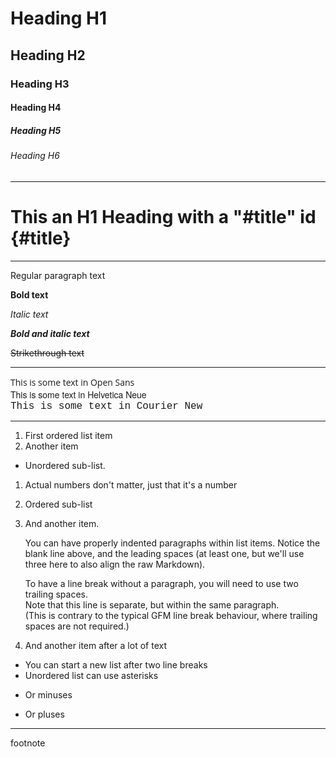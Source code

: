 # Heading H1

## Heading H2

### Heading H3

#### Heading H4

##### Heading H5

###### Heading H6

---

# This an H1 Heading with a "#title" id {#title}

---

Regular paragraph text
  
**Bold text**
  
_Italic text_

_**Bold and italic text**_
  
~~Strikethrough text~~

---

<div style="font-family: Open Sans, Helvetica Neue, Helvetica, Arial, sans-serif;">This is some text in Open Sans</div>

<div style="font-family: Helvetica Neue, Helvetica, Arial, sans-serif">This is some text in Helvetica Neue</div>

<div style="font-family: Courier new, serif; font-size: 16px;">This is some text in Courier New</div>

---

1. First ordered list item
2. Another item
  * Unordered sub-list. 
1. Actual numbers don't matter, just that it's a number
  1. Ordered sub-list
4. And another item.

   You can have properly indented paragraphs within list items. Notice the blank line above, and the leading spaces (at least one, but we'll use three here to also align the raw Markdown).

   To have a line break without a paragraph, you will need to use two trailing spaces.  
   Note that this line is separate, but within the same paragraph.  
   (This is contrary to the typical GFM line break behaviour, where trailing spaces are not required.)

5. And another item after a lot of text


* You can start a new list after two line breaks
* Unordered list can use asterisks
- Or minuses
+ Or pluses

---

footnote